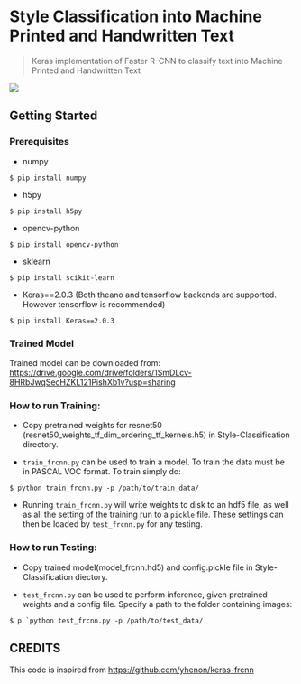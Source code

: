 # Style Classification into Machine Printed and Handwritten Text

> Keras implementation of Faster R-CNN to classify text into Machine Printed and Handwritten Text

![](https://github.com/mohammaduzair9/Style-Classification/blob/master/result_images/22.png)

## Getting Started

### Prerequisites
*	numpy
```shell
$ pip install numpy
```
*	h5py
```shell
$ pip install h5py
```
*	opencv-python
```shell
$ pip install opencv-python
```
*	sklearn
```shell
$ pip install scikit-learn
```
*	Keras==2.0.3 (Both theano and tensorflow backends are supported. However tensorflow is recommended)
```shell
$ pip install Keras==2.0.3
```

### Trained Model
Trained model can be downloaded from: https://drive.google.com/drive/folders/1SmDLcv-8HRbJwqSecHZKL121PishXb1v?usp=sharing

### How to run Training:
-  Copy pretrained weights for resnet50 (resnet50_weights_tf_dim_ordering_tf_kernels.h5) in Style-Classification directory.

- `train_frcnn.py` can be used to train a model. To train the data must be in PASCAL VOC format. To train simply do: 
```shell
$ python train_frcnn.py -p /path/to/train_data/
```

- Running `train_frcnn.py` will write weights to disk to an hdf5 file, as well as all the setting of the training run to a `pickle` file. These settings can then be loaded by `test_frcnn.py` for any testing.


### How to run Testing:
-  Copy trained model(model_frcnn.hd5) and config.pickle file in Style-Classification diectory.

- `test_frcnn.py` can be used to perform inference, given pretrained weights and a config file. Specify a path to the folder containing images:
```shell
$ p `python test_frcnn.py -p /path/to/test_data/
```



## CREDITS
This code is inspired from https://github.com/yhenon/keras-frcnn
